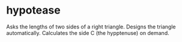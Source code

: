 # hypotease

Asks the lengths of two sides of a right triangle. Designs the triangle automatically. Calculates the side C (the hypptenuse) on demand. 

